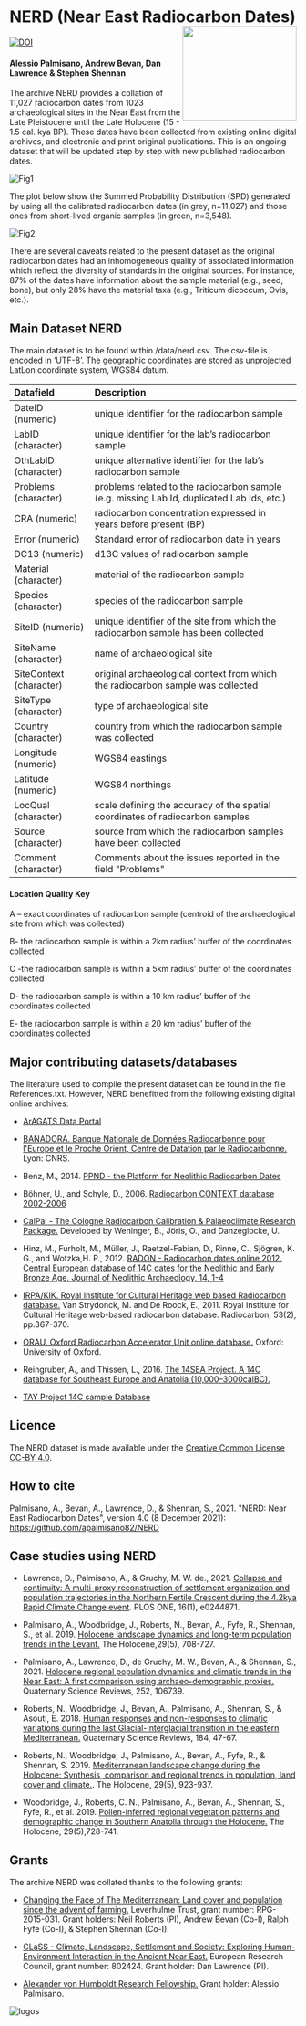 
# NERD (Near East Radiocarbon Dates) <img src="https://user-images.githubusercontent.com/13691742/145416183-a20e9c2e-e834-49b5-a694-504bbd99ccf7.png" align="right" width="200" height="165" />


[![DOI](https://zenodo.org/badge/DOI/10.5281/zenodo.5767862.svg)](https://doi.org/10.5281/zenodo.5767862)

#### Alessio Palmisano, Andrew Bevan, Dan Lawrence & Stephen Shennan 


The archive NERD provides a collation of 11,027 radiocarbon dates from 1023 archaeological sites in the Near East from the Late Pleistocene until the Late Holocene (15 - 1.5 cal. kya BP). These dates have been collected from existing online digital archives, and electronic and print original publications. This is an ongoing dataset that will be updated step by step with new published radiocarbon dates. 

![Fig1](https://user-images.githubusercontent.com/13691742/145239317-f63bc888-9899-431b-a1dd-a8304d39bf09.png)







The plot below show the Summed Probability Distribution (SPD) generated by using all the calibrated radiocarbon dates (in grey, n=11,027) and those ones from short-lived organic samples (in green, n=3,548).

![Fig2](https://user-images.githubusercontent.com/13691742/145239596-d94b649b-6725-4aca-9b6f-ba956d431dc4.png)



There are several caveats related to the present dataset as the original radiocarbon dates had an inhomogeneous quality of associated information which reflect the diversity of standards in the original sources. For instance, 87% of the dates have information about the sample material (e.g., seed, bone), but only 28% have the material taxa (e.g., Triticum dicoccum, Ovis, etc.).  






## Main Dataset NERD

The main dataset is to be found within /data/nerd.csv. The csv-file is encoded in ‘UTF-8’. The geographic coordinates are stored as unprojected LatLon coordinate system, WGS84 datum. 


| Datafield | Description 
| :-----------   | :----------------------- | 
| DateID (numeric) | unique identifier for the radiocarbon sample | 
| LabID (character) | unique identifier for the lab’s radiocarbon sample |
|OthLabID (character)| unique alternative identifier for the lab’s radiocarbon sample |
|Problems (character)| problems related to the radiocarbon sample (e.g. missing Lab Id, duplicated Lab Ids, etc.)|
|CRA (numeric)| radiocarbon concentration expressed in years before present (BP)|
|Error (numeric)| Standard error of radiocarbon date in years|
|DC13 (numeric)| d13C values of radiocarbon sample|
|Material (character)| material of the radiocarbon sample|
|Species (character)| species of the radiocarbon sample|
|SiteID (numeric)| unique identifier of the site from which the radiocarbon sample has been collected|
|SiteName (character)| name of archaeological site|
|SiteContext (character)| original archaeological context from which the radiocarbon sample was collected|
|SiteType (character)| type of archaeological site|
|Country (character)| country from which the radiocarbon sample was collected|
|Longitude (numeric)| WGS84 eastings|
|Latitude (numeric)| WGS84 northings|
|LocQual (character)| scale defining the accuracy of the spatial coordinates of radiocarbon samples|
|Source (character)| source from which the radiocarbon samples have been collected|
|Comment (character)| Comments about the issues reported in the field "Problems"|

#### Location Quality Key

A – exact coordinates of radiocarbon sample (centroid of the archaeological site from which was collected)

B- the radiocarbon sample is within a 2km radius’ buffer of the coordinates collected

C -the radiocarbon sample is within a 5km radius’ buffer of the coordinates collected

D- the radiocarbon sample is within a 10 km radius’ buffer of the coordinates collected

E- the radiocarbon sample is within a 20 km radius’ buffer of the coordinates collected


## Major contributing datasets/databases

The literature used to compile the present dataset can be found in the file References.txt. However, NERD benefitted from the following existing digital online archives:

* [ArAGATS Data Portal](https://aragats.gorgesapps.us/search?utf8=%E2%9C%93&t=Radiocarbon&c=code&d=asc)

* [BANADORA. Banque Nationale de Données Radiocarbonne pour l'Europe et le Proche Orient, Centre de Datation par le Radiocarbonne.](http://www.arar.mom.fr/banadora/) Lyon: CNRS.  

* Benz, M., 2014. [PPND - the Platform for Neolithic Radiocarbon Dates](https://www.exoriente.org/associated_projects/ppnd.php) 

* Böhner, U., and Schyle, D., 2006. [Radiocarbon CONTEXT database 2002-2006](http://context-database.uni-koeln.de/)

* [CalPal - The Cologne Radiocarbon Calibration & Palaeoclimate Research Package.](https://uni-koeln.academia.edu/BernhardWeninger/CalPal) Developed by Weninger, B., Jöris, O., and Danzeglocke, U.

* Hinz, M., Furholt, M., Müller, J., Raetzel-Fabian, D., Rinne, C.,  Sjögren, K. G., and Wotzka,H. P., 2012. [RADON - Radiocarbon dates online 2012. Central European database of 14C dates for the Neolithic and Early Bronze Age. Journal of Neolithic Archaeology, 14, 1-4](http://radon.ufg.uni-kiel.de/) 

* [IRPA/KIK. Royal Institute for Cultural Heritage web based Radiocarbon database.](http://c14.kikirpa.be/) Van Strydonck, M. and De Roock, E., 2011. Royal Institute for Cultural Heritage web-based radiocarbon database. Radiocarbon, 53(2), pp.367-370. 

* [ORAU. Oxford Radiocarbon Accelerator Unit online database.](https://c14.arch.ox.ac.uk/database/db.php) Oxford: University of Oxford.

* Reingruber, A., and Thissen, L., 2016. [The 14SEA Project. A 14C database for Southeast Europe and Anatolia (10,000–3000calBC).](http://www.14sea.org/2_dates.html)

* [TAY Project 14C sample Database](http://tayproject.org/C14searcheng.html) 


## Licence

The NERD dataset is made available under the [Creative Common License CC-BY 4.0](https://creativecommons.org/licenses/by/4.0/).

## How to cite
Palmisano, A., Bevan, A., Lawrence, D., & Shennan, S., 2021. "NERD: Near East Radiocarbon Dates", version 4.0 (8 December 2021): 
https://github.com/apalmisano82/NERD

## Case studies using NERD

* Lawrence, D., Palmisano, A., & Gruchy, M. W. de., 2021. [Collapse and continuity: A multi-proxy reconstruction of settlement organization and population trajectories in the Northern Fertile Crescent during the 4.2kya Rapid Climate Change event](https://journals.plos.org/plosone/article?id=10.1371/journal.pone.0244871). PLOS ONE, 16(1), e0244871.

* Palmisano, A., Woodbridge, J., Roberts, N., Bevan, A., Fyfe, R., Shennan, S., et al. 2019. [Holocene landscape dynamics and long-term population trends in the Levant.](https://doi.org/10.1177%2F0959683619826642) The Holocene,29(5), 708-727. 

* Palmisano, A., Lawrence, D., de Gruchy, M. W., Bevan, A., & Shennan, S., 2021. [Holocene regional population dynamics and climatic trends in the Near East: A first comparison using archaeo-demographic proxies.](https://doi.org/10.1016/j.quascirev.2020.106739) Quaternary Science Reviews, 252, 106739.

* Roberts, N., Woodbridge, J., Bevan, A., Palmisano, A., Shennan, S., & Asouti, E. 2018. [Human responses and non-responses to climatic variations during the last Glacial-Interglacial transition in the eastern Mediterranean.](https://doi.org/10.1016/j.quascirev.2017.09.011) Quaternary Science Reviews, 184, 47-67.

* Roberts, N., Woodbridge, J., Palmisano, A., Bevan, A., Fyfe, R., & Shennan, S. 2019. [Mediterranean landscape change during the Holocene: Synthesis, comparison and regional trends in population, land cover and climate.]( https://doi.org/10.1177%2F0959683619826697). The Holocene, 29(5), 923-937.

* Woodbridge, J., Roberts, C. N., Palmisano, A., Bevan, A., Shennan, S., Fyfe, R., et al. 2019. [Pollen-inferred regional vegetation patterns and demographic change in Southern Anatolia through the Holocene.](https://doi.org/10.1177%2F0959683619826635) The Holocene, 29(5),728-741. 

## Grants

The archive NERD was collated thanks to the following grants:

* [Changing the Face of The Mediterranean: Land cover and population since the advent of farming.](https://www.plymouth.ac.uk/research/centre-for-research-in-environment-and-society-ceres/changing-the-face-of-the-mediterranean-land-cover-and-population-since-the-advent-of-farming) Leverhulme Trust, grant number:
RPG-2015-031. Grant holders: Neil Roberts (PI), Andrew Bevan (Co-I), Ralph Fyfe (Co-I), & Stephen Shennan (Co-I). 

* [CLaSS - Climate, Landscape, Settlement and Society: Exploring Human-Environment Interaction in the Ancient Near East.](https://classerc.wordpress.com/the-project/) European Research Council, grant number: 802424. Grant holder: Dan Lawrence (PI).

* [Alexander von Humboldt Research Fellowship.](https://www.humboldt-foundation.de/en/apply/sponsorship-programmes/humboldt-research-fellowship) Grant holder: Alessio Palmisano.


![logos](https://user-images.githubusercontent.com/13691742/113167424-00930a80-9244-11eb-86cd-6833705cca42.png)


